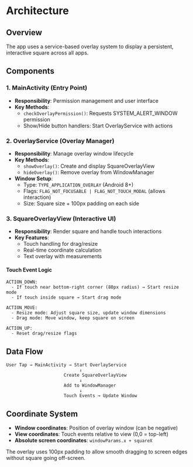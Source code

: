 # Architecture

## Overview

The app uses a service-based overlay system to display a persistent, interactive square across all apps.

## Components

### 1. MainActivity (Entry Point)
- **Responsibility**: Permission management and user interface
- **Key Methods**:
  - `checkOverlayPermission()`: Requests SYSTEM_ALERT_WINDOW permission
  - Show/Hide button handlers: Start OverlayService with actions

### 2. OverlayService (Overlay Manager)
- **Responsibility**: Manage overlay window lifecycle
- **Key Methods**:
  - `showOverlay()`: Create and display SquareOverlayView
  - `hideOverlay()`: Remove overlay from WindowManager
- **Window Setup**:
  - Type: `TYPE_APPLICATION_OVERLAY` (Android 8+)
  - Flags: `FLAG_NOT_FOCUSABLE | FLAG_NOT_TOUCH_MODAL` (allows interaction)
  - Size: Square size + 100px padding on each side

### 3. SquareOverlayView (Interactive UI)
- **Responsibility**: Render square and handle touch interactions
- **Key Features**:
  - Touch handling for drag/resize
  - Real-time coordinate calculation
  - Text overlay with measurements

#### Touch Event Logic
```
ACTION_DOWN:
  - If touch near bottom-right corner (80px radius) → Start resize mode
  - If touch inside square → Start drag mode

ACTION_MOVE:
  - Resize mode: Adjust square size, update window dimensions
  - Drag mode: Move window, keep square on screen

ACTION_UP:
  - Reset drag/resize flags
```

## Data Flow

```
User Tap → MainActivity → Start OverlayService
                            ↓
                      Create SquareOverlayView
                            ↓
                      Add to WindowManager
                            ↓
                      Touch Events → Update Window
```

## Coordinate System

- **Window coordinates**: Position of overlay window (can be negative)
- **View coordinates**: Touch events relative to view (0,0 = top-left)
- **Absolute screen coordinates**: `windowParams.x + squareX`

The overlay uses 100px padding to allow smooth dragging to screen edges without square going off-screen.
